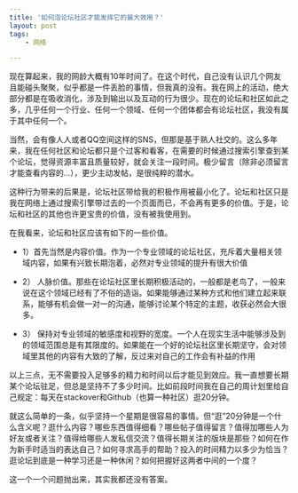 ```yaml
---
title: '如何泡论坛社区才能发挥它的最大效用？' 
layout: post
tags:
    - 网络

---
```


现在算起来，我的网龄大概有10年时间了。在这个时代，自己没有认识几个网友且能碰头聚聚，似乎都是一件丢脸的事情，但我真的没有。我在网上的活动，绝大部分都是在吸收消化，涉及到输出以及互动的行为很少。现在的论坛和社区如此之多，几乎任何一个行业、任何一个领域、任何一个团体都会有论坛社区，我没有属于其中任何一个。

当然，会有像人人或者QQ空间这样的SNS，但那是基于熟人社交的。这么多年来，我在任何社区和论坛都只是个过客和看客，在需要的时候通过搜索引擎查到某个论坛，觉得资源丰富且质量较好，就会关注一段时间。极少留言（除非必须留言才能查看内容的...），更少主动发帖，是很纯粹的潜水。

这种行为带来的后果是，论坛社区带给我的积极作用被最小化了。论坛和社区只是我在网络上通过搜索引擎带过去的一个页面而已，不会再有更多的价值。于是，论坛和社区的其他也许更宝贵的价值，没有被我使用到。

在我看来，论坛和社区应该有如下的一些价值。

- 1）首先当然是内容价值。作为一个专业领域的论坛社区，充斥着大量相关领域内容，如果有兴致长期泡着，必然对专业领域的提升有很大价值

- 2） 人脉价值。那些在论坛社区里长期积极活动的，一般都是老鸟了，一般来说在这个领域已经有了不俗的造诣。如果能够通过某种方式和他们建立起来联系，能够有机会做一对一的沟通，能够讨论某个特定的主题，收获必然会大很多。

- 3） 保持对专业领域的敏感度和视野的宽度。一个人在现实生活中能够涉及到的领域范围总是有其限度的。如果能在一个好的论坛社区里长期坚守，会对领域里其他的内容有大致的了解，反过来对自己的工作会有补益的作用

以上三点，无不需要投入足够多的精力和时间以后才能见到效应。我一直想要长期某个论坛驻足，但总是坚持不了多少时间。比如前段时间我在自己的周计划里给自己规定：每天在stackover和Github（也算一种社区）逛20分钟。

就这么简单的一条，似乎坚持一个星期是很容易的事情。但“逛”20分钟是一个什么含义呢？逛什么内容？哪些东西值得细看？哪些帖子值得留言？值得加哪些人为好友或者关注？值得给哪些人发私信交流？值得长期关注的版块是那些？如何在作为新手时适当的表达自己？如何寻求高手的帮助？投入的时间精力以多少为恰当？逛论坛到底是一种学习还是一种休闲？如何把握好这两者中间的一个度？

这一个一个问题抛出来，其实我都还没有答案。  

